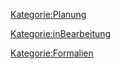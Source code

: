 [Kategorie:Planung](/wiki/Kategorie:Planung.md)

[Kategorie:inBearbeitung](/wiki/Kategorie:inBearbeitung.md)

[Kategorie:Formalien](/wiki/Kategorie:Formalien.md)
